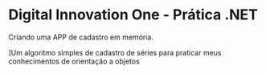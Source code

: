 # Digital Innovation One - Prática .NET
Criando uma APP de cadastro em memória.

]Um algoritmo simples de cadastro de séries para praticar meus conhecimentos de orientação a objetos

